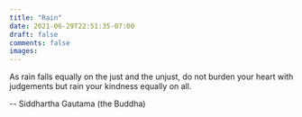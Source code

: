 ```yaml
---
title: "Rain"
date: 2021-06-29T22:51:35-07:00
draft: false
comments: false
images:
---
```


As rain falls equally on the just and the unjust, do not burden your heart with judgements but rain your kindness equally on all.


-- Siddhartha Gautama (the Buddha)
